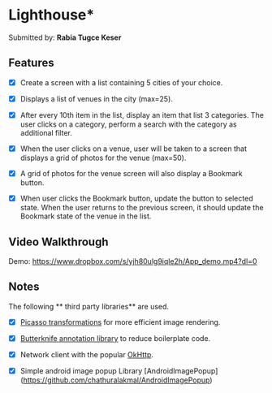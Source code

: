 # Lighthouse*

Submitted by: **Rabia Tugce Keser**

## Features
* [X] Create a screen with a list containing 5 cities of your choice.
* [X] Displays a list of venues in the city (max=25).
* [X] After every 10th item in the list, display an item that list 3 categories. The user clicks on a category, perform a search with the category as additional filter.
* [X] When the user clicks on a venue, user will be taken to a screen that displays a grid of photos for the venue (max=50). 
* [X] A grid of photos for the venue screen will also display a Bookmark button. 
* [X] When user clicks the Bookmark button, update the button to selected state. When the user returns to the previous screen, it should update the Bookmark state of the venue in the list.


## Video Walkthrough 

Demo: https://www.dropbox.com/s/yjh80ulg9iqle2h/App_demo.mp4?dl=0

## Notes

The following ** third party libraries** are used.

* [X] [Picasso transformations](http://square.github.io/picasso/) for more efficient image rendering.
* [X] [Butterknife annotation library](http://jakewharton.github.io/butterknife/) to reduce boilerplate code.
* [X] Network client with the popular [OkHttp](https://medium.com/square-corner-blog/buffering-data-with-okio-f83823d9ba25#.ia2ss5mix).
* [X] Simple android image popup Library [AndroidImagePopup] (https://github.com/chathuralakmal/AndroidImagePopup) 




